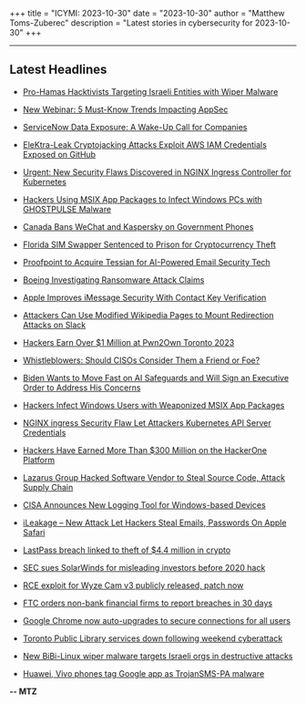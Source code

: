 +++
title = "ICYMI: 2023-10-30"
date = "2023-10-30"
author = "Matthew Toms-Zuberec"
description = "Latest stories in cybersecurity for 2023-10-30"
+++

---------------------------------------------------------------------------
## Latest Headlines
- [Pro-Hamas Hacktivists Targeting Israeli Entities with Wiper Malware](https://thehackernews.com/2023/10/pro-hamas-hacktivists-targeting-israeli.html)

- [New Webinar: 5 Must-Know Trends Impacting AppSec](https://thehackernews.com/2023/10/new-webinar-5-must-know-trends.html)

- [ServiceNow Data Exposure: A Wake-Up Call for Companies](https://thehackernews.com/2023/10/servicenow-data-exposure-wake-up-call.html)

- [EleKtra-Leak Cryptojacking Attacks Exploit AWS IAM Credentials Exposed on GitHub](https://thehackernews.com/2023/10/elektra-leak-cryptojacking-attacks.html)

- [Urgent: New Security Flaws Discovered in NGINX Ingress Controller for Kubernetes](https://thehackernews.com/2023/10/urgent-new-security-flaws-discovered-in.html)

- [Hackers Using MSIX App Packages to Infect Windows PCs with GHOSTPULSE Malware](https://thehackernews.com/2023/10/hackers-using-msix-app-packages-to.html)

- [Canada Bans WeChat and Kaspersky on Government Phones](https://www.securityweek.com/canada-bans-wechat-and-kaspersky-on-government-phones/)

- [Florida SIM Swapper Sentenced to Prison for Cryptocurrency Theft](https://www.securityweek.com/florida-sim-swapper-sentenced-to-prison-for-cryptocurrency-theft/)

- [Proofpoint to Acquire Tessian for AI-Powered Email Security Tech](https://www.securityweek.com/proofpoint-to-acquire-tessian-for-ai-powered-email-security-tech/)

- [Boeing Investigating Ransomware Attack Claims](https://www.securityweek.com/boeing-investigating-ransomware-attack-claims/)

- [Apple Improves iMessage Security With Contact Key Verification](https://www.securityweek.com/apple-improves-imessage-security-with-contact-key-verification/)

- [Attackers Can Use Modified Wikipedia Pages to Mount Redirection Attacks on Slack](https://www.securityweek.com/attackers-can-use-modified-wikipedia-pages-to-mount-redirection-attacks-on-slack/)

- [Hackers Earn Over $1 Million at Pwn2Own Toronto 2023](https://www.securityweek.com/hackers-earn-over-1-million-at-pwn2own-toronto-2023/)

- [Whistleblowers: Should CISOs Consider Them a Friend or Foe?](https://www.securityweek.com/whistleblowers-should-cisos-consider-them-a-friend-or-foe/)

- [Biden Wants to Move Fast on AI Safeguards and Will Sign an Executive Order to Address His Concerns](https://www.securityweek.com/biden-wants-to-move-fast-on-ai-safeguards-and-will-sign-an-executive-order-to-address-his-concerns/)

- [Hackers Infect Windows Users with Weaponized MSIX App Packages](https://cybersecuritynews.com/hackers-infect-windows-users-with-weaponized-msix-app-packages/)

- [NGINX ingress Security Flaw Let Attackers Kubernetes API Server Credentials](https://cybersecuritynews.com/nginx-ingress-vulnerability/)

- [Hackers Have Earned More Than $300 Million on the HackerOne Platform](https://cybersecuritynews.com/hackerone-300-million/)

- [Lazarus Group Hacked Software Vendor to Steal Source Code, Attack Supply Chain](https://cybersecuritynews.com/lazarus-hacked-software-vendor/)

- [CISA Announces New Logging Tool for Windows-based Devices](https://cybersecuritynews.com/cisa-announces-new-logging-made-easy-tool/)

- [iLeakage – New Attack Let Hackers Steal Emails, Passwords On Apple Safari](https://cybersecuritynews.com/ileakage-new-attack/)

- [LastPass breach linked to theft of $4.4 million in crypto](https://www.bleepingcomputer.com/news/security/lastpass-breach-linked-to-theft-of-44-million-in-crypto/)

- [SEC sues SolarWinds for misleading investors before 2020 hack](https://www.bleepingcomputer.com/news/security/sec-sues-solarwinds-for-misleading-investors-before-2020-hack/)

- [RCE exploit for Wyze Cam v3 publicly released, patch now](https://www.bleepingcomputer.com/news/security/rce-exploit-for-wyze-cam-v3-publicly-released-patch-now/)

- [FTC orders non-bank financial firms to report breaches in 30 days](https://www.bleepingcomputer.com/news/security/ftc-orders-non-bank-financial-firms-to-report-breaches-in-30-days/)

- [Google Chrome now auto-upgrades to secure connections for all users](https://www.bleepingcomputer.com/news/google/google-chrome-now-auto-upgrades-to-secure-connections-for-all-users/)

- [Toronto Public Library services down following weekend cyberattack](https://www.bleepingcomputer.com/news/security/toronto-public-library-services-down-following-weekend-cyberattack/)

- [New BiBi-Linux wiper malware targets Israeli orgs in destructive attacks](https://www.bleepingcomputer.com/news/security/new-bibi-linux-wiper-malware-targets-israeli-orgs-in-destructive-attacks/)

- [Huawei, Vivo phones tag Google app as TrojanSMS-PA malware](https://www.bleepingcomputer.com/news/security/huawei-vivo-phones-tag-google-app-as-trojansms-pa-malware/)

**-- MTZ**
